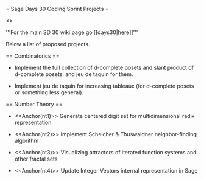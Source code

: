 = Sage Days 30 Coding Sprint Projects =

<<TableOfContents>>


'''For the main SD 30 wiki page go [[days30|here]]'''


Below a list of proposed projects.

== Combinatorics ==

* Implement the full collection of d-complete posets and slant product of d-complete posets, and jeu de taquin for them.

* Implement jeu de taquin for increasing tableaux (for d-complete posets or something less general).

== Number Theory ==

* <<Anchor(nt1)>> Generate centered digit set for multidimensional radix representation

* <<Anchor(nt2)>> Implement Scheicher & Thuswaldner neighbor-finding algorithm

* <<Anchor(nt3)>> Visualizing attractors of iterated function systems and other fractal sets

* <<Anchor(nt4)>> Update Integer Vectors internal representation in Sage
